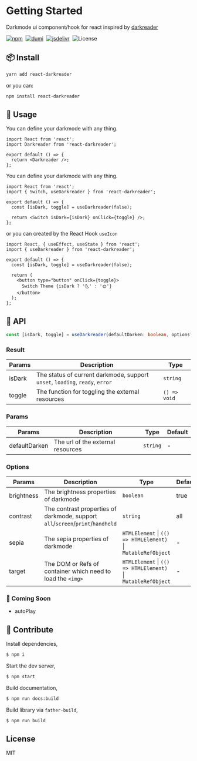 # Getting Started

Darkmode ui component/hook for react inspired by [darkreader](https://github.com/darkreader/darkreader)

[![npm](https://img.shields.io/npm/v/react-darkreader?color=orange)](https://www.npmjs.com/package/react-image-dangling)&nbsp;
[![dumi](https://img.shields.io/badge/docs%20by-dumi-blue)](https://github.com/umijs/dumi)&nbsp;
[![jsdelivr](https://data.jsdelivr.com/v1/package/npm/react-darkreader/badge)](https://www.jsdelivr.com/package/npm/react-darkreader)&nbsp;
![License](https://img.shields.io/github/license/Turkyden/react-darkreader)&nbsp;

## 📦 Install

```bash
yarn add react-darkreader
```

or you can:

```bash
npm install react-darkreader
```

## 🚀 Usage

You can define your darkmode with any thing.

```tsx | pure
import React from 'react';
import Darkreader from 'react-darkreader';

export default () => {
  return <Darkreader />;
};
```

You can define your darkmode with any thing.

```tsx | pure
import React from 'react';
import { Switch, useDarkreader } from 'react-darkreader';

export default () => {
  const [isDark, toggle] = useDarkreader(false);

  return <Switch isDark={isDark} onClick={toggle} />;
};
```

or you can created by the React Hook `useIcon`

```tsx | pure
import React, { useEffect, useState } from 'react';
import { useDarkreader } from 'react-darkreader';

export default () => {
  const [isDark, toggle] = useDarkreader(false);

  return (
    <button type="button" onClick={toggle}>
      Switch Theme {isDark ? '🌜' : '🌞'}
    </button>
  );
};
```

## 📔 API

```typescript | pure
const [isDark, toggle] = useDarkreader(defaultDarken: boolean, options?: Options);
```

### Result

| Params | Description                                                                  | Type         |
| ------ | ---------------------------------------------------------------------------- | ------------ |
| isDark | The status of current darkmode, support `unset`, `loading`, `ready`, `error` | `string`     |
| toggle | The function for toggling the external resources                             | `() => void` |

### Params

| Params        | Description                       | Type     | Default |
| ------------- | --------------------------------- | -------- | ------- |
| defaultDarken | The url of the external resources | `string` | -       |

### Options

| Params     | Description                                                                    | Type                                                         | Default |
| ---------- | ------------------------------------------------------------------------------ | ------------------------------------------------------------ | ------- |
| brightness | The brightness properties of darkmode                                          | `boolean`                                                    | true    |
| contrast   | The contrast properties of darkmode, support `all`/`screen`/`print`/`handheld` | `string`                                                     | all     |
| sepia      | The sepia properties of darkmode                                               | `HTMLElement` \| `(() => HTMLElement)` \| `MutableRefObject` | -       |
| target     | The DOM or Refs of container which need to load the `<img>`                    | `HTMLElement` \| `(() => HTMLElement)` \| `MutableRefObject` | -       |

### 🔢 Coming Soon

- autoPlay

## 🔨 Contribute

Install dependencies,

```bash
$ npm i
```

Start the dev server,

```bash
$ npm start
```

Build documentation,

```bash
$ npm run docs:build
```

Build library via `father-build`,

```bash
$ npm run build
```

## License

MIT
